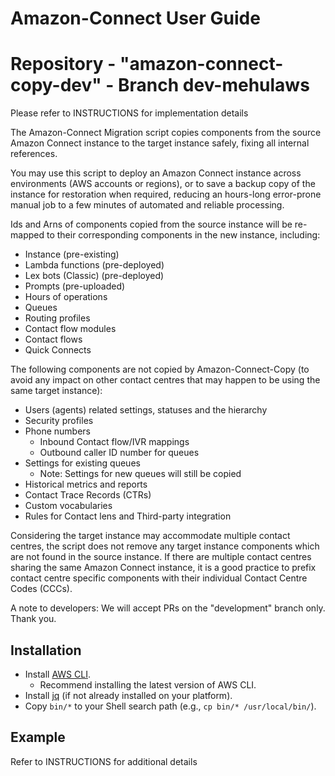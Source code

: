 # Amazon-Connect User Guide

Repository - "amazon-connect-copy-dev" - Branch dev-mehulaws
===========================================================
Please refer to INSTRUCTIONS for implementation details

The Amazon-Connect Migration script copies components from the source Amazon Connect instance
to the target instance safely, fixing all internal references.

You may use this script to deploy an Amazon Connect instance across environments
(AWS accounts or regions), or to save a backup copy of the instance for restoration
when required, reducing an hours-long error-prone manual job to a few minutes of
automated and reliable processing.

Ids and Arns of components copied from the source instance will be re-mapped to
their corresponding components in the new instance, including:

- Instance (pre-existing)
- Lambda functions (pre-deployed)
- Lex bots (Classic) (pre-deployed)
- Prompts (pre-uploaded)
- Hours of operations
- Queues
- Routing profiles
- Contact flow modules
- Contact flows
- Quick Connects

The following components are not copied by Amazon-Connect-Copy (to avoid any impact on
other contact centres that may happen to be using the same target instance):

- Users (agents) related settings, statuses and the hierarchy
- Security profiles
- Phone numbers
  - Inbound Contact flow/IVR mappings
  - Outbound caller ID number for queues
- Settings for existing queues
  - Note: Settings for new queues will still be copied
- Historical metrics and reports
- Contact Trace Records (CTRs)
- Custom vocabularies
- Rules for Contact lens and Third-party integration

Considering the target instance may accommodate multiple contact centres,
the script does not remove any target instance components which are
not found in the source instance. If there are multiple contact centres sharing
the same Amazon Connect instance, it is a good practice to prefix contact centre
specific components with their individual Contact Centre Codes (CCCs).

A note to developers: We will accept PRs on the "development" branch only. Thank you.

## Installation

- Install [AWS CLI](https://docs.aws.amazon.com/cli/latest/userguide/getting-started-install.html).
  - Recommend installing the latest version of AWS CLI.
- Install [jq](https://stedolan.github.io/jq/) (if not already installed on your platform).
- Copy `bin/*` to your Shell search path (e.g., `cp bin/* /usr/local/bin/`).

## Example

Refer to INSTRUCTIONS for additional details
